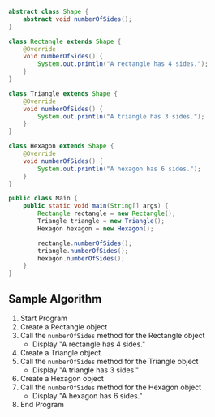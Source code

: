 ```java
abstract class Shape {
    abstract void numberOfSides();
}

class Rectangle extends Shape {
    @Override
    void numberOfSides() {
        System.out.println("A rectangle has 4 sides.");
    }
}

class Triangle extends Shape {
    @Override
    void numberOfSides() {
        System.out.println("A triangle has 3 sides.");
    }
}

class Hexagon extends Shape {
    @Override
    void numberOfSides() {
        System.out.println("A hexagon has 6 sides.");
    }
}

public class Main {
    public static void main(String[] args) {
        Rectangle rectangle = new Rectangle();
        Triangle triangle = new Triangle();
        Hexagon hexagon = new Hexagon();

        rectangle.numberOfSides();
        triangle.numberOfSides();
        hexagon.numberOfSides();
    }
}
```

## Sample Algorithm

1. Start Program
2. Create a Rectangle object
3. Call the `numberOfSides` method for the Rectangle object
   - Display "A rectangle has 4 sides."
4. Create a Triangle object
5. Call the `numberOfSides` method for the Triangle object
   - Display "A triangle has 3 sides."
6. Create a Hexagon object
7. Call the `numberOfSides` method for the Hexagon object
   - Display "A hexagon has 6 sides."
8. End Program
